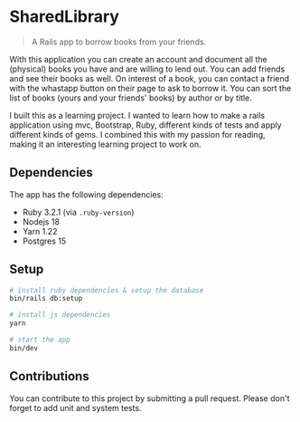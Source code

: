 # SharedLibrary

> A Rails app to borrow books from your friends.

With this application you can create an account and document all the (physical) books you have and are willing to lend out. You can add friends and see their books as well. On interest of a book, you can contact a friend with the whastapp button on their page to ask to borrow it. You can sort the list of books (yours and your friends' books) by author or by title.

I built this as a learning project. I wanted to learn how to make a rails application using mvc, Bootstrap, Ruby, different kinds of tests and apply different kinds of gems. I combined this with my passion for reading, making it an interesting learning project to work on.

## Dependencies

The app has the following dependencies:
- Ruby 3.2.1 (via `.ruby-version`)
- Nodejs 18
- Yarn 1.22
- Postgres 15

## Setup

```bash
# install ruby dependencies & setup the database
bin/rails db:setup

# install js dependencies
yarn

# start the app
bin/dev
```

## Contributions
You can contribute to this project by submitting a pull request. Please don't forget to add unit and system tests.
